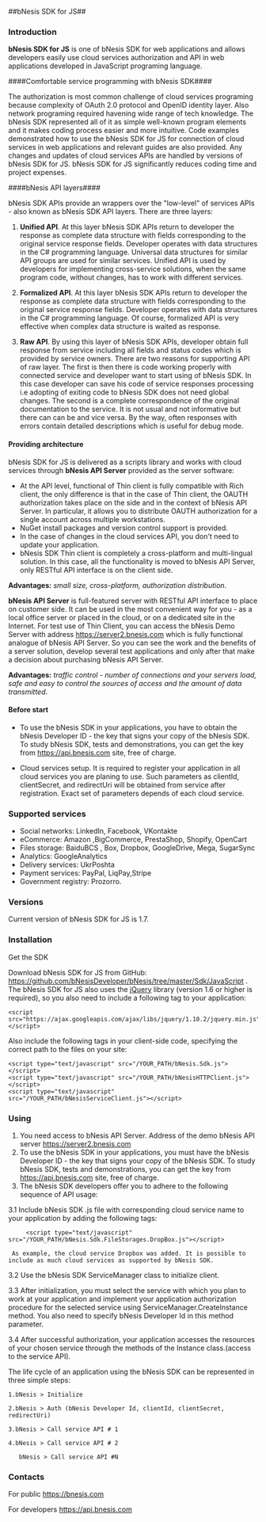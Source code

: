 ##bNesis SDK for JS##
 
### Introduction ###
 
**bNesis SDK for JS** is one of bNesis SDK for web applications and allows developers easily use cloud services authorization and API in web applications developed in JavaScript programing language.  

####Comfortable service programming with bNesis SDK####
 
The authorization is most common challenge of cloud services programing because complexity of OAuth 2.0 protocol and OpenID identity layer. Also network  programing required havening wide range of tech knowledge. The bNesis SDK represented all of it as simple well-known program elements and it makes coding process easier and more intuitive. Code examples demonstrated how to use the bNesis SDK for JS for connection of cloud services in web applications and relevant guides are also provided. Any changes and updates of cloud services APIs are handled by versions of bNesis SDK for JS.  bNesis SDK for JS significantly reduces coding time and project expenses. 

####bNesis API layers####

bNesis SDK APIs provide an wrappers over the "low-level" of services APIs - also known as bNesis SDK API layers. There are three layers:
  
1. **Unified API**. At this layer bNesis SDK APIs return to developer the response as complete data structure with fields corresponding to the original service response fields. Developer operates with data structures in  the C# programming language. Universal data structures for similar API groups are used for similar services.  Unified API is used by developers for implementing cross-service solutions, when the same program code, without changes, has to work with different services.

	
1. **Formalized API**. At this layer bNesis SDK APIs return to developer the response as complete data structure with fields corresponding to the original service response fields. Developer operates with data structures in  the C# programming language. Of course, formalized API is very effective when complex data structure is waited as response. 

1. **Raw API**. By using this layer of bNesis SDK APIs, developer obtain full response from service including all fields and status codes which is provided by service owners. There are two reasons for supporting API of raw layer. The first is then there is code working properly with connected service and developer want to start using of bNesis SDK. In this case developer can save his code of service responses processing i.e adopting of exiting code to bNesis SDK does not need global changes.  The second is a complete correspondence of the original documentation to the service. It is not usual and not informative but there can can be and vice versa. By the way, often responses with errors contain detailed descriptions which is useful for debug mode.

#### Providing architecture 
 
bNesis SDK for JS is delivered as a scripts library and works with cloud services through **bNesis API Server** provided as the server software: 
- At the API level, functional of Thin client is fully compatible with Rich client, the only difference is that in the case of Thin client, the OAUTH authorization takes place on the side and in the context of bNesis API Server. In particular, it allows you to distribute OAUTH authorization for a single account across multiple workstations.
- NuGet install packages and version control support is provided.
- In the case of changes in the cloud services API, you don't need to update your application.
- bNesis SDK Thin client is completely a cross-platform and multi-lingual solution. In this case, all the functionality is moved to bNesis API Server, only RESTful API interface is on the client side.
      
**Advantages:** *small size, cross-platform, authorization distribution*.

**bNesis API Server** is full-featured server with RESTful API interface to place on customer side. It can be used in the most convenient way for you  -  as a local office server or placed in the cloud, or on a dedicated site in the Internet.  For test use of Thin Client, you can access the bNesis Demo Server with address https://server2.bnesis.com which is fully functional analogue of bNesis API Server. So you can see the work and the benefits of a server solution, develop several test applications and only after that make a decision about purchasing bNesis API Server.

**Advantages:** *traffic control - number of connections and your servers load, safe and easy to control the sources of access and the amount of data transmitted*.
	
#### **Before start** 
	
- To use the bNesis SDK in your applications, you have to obtain the bNesis Developer ID - the key that signs your copy of the bNesis SDK. To study bNesis SDK, tests and demonstrations, you can get the key from https://api.bnesis.com site, free of charge.
	  
- Cloud services setup. It is required to register your application in all cloud services you are planing to use. Such parameters as clientId, clientSecret, and redirectUri will be obtained from service after registration. Exact set of parameters depends of each cloud service. 
	
### **Supported services**
- Social networks: LinkedIn, Facebook, VKontakte
- eCommerce: Amazon ,BigCommerce, PrestaShop, Shopify, OpenCart   
- Files storage: BaiduBCS , Box, Dropbox, GoogleDrive, Mega, SugarSync
- Analytics: GoogleAnalytics  
- Delivery services: UkrPoshta
- Payment services: PayPal, LiqPay,Stripe 
- Government registry: Prozorro. 
 
### **Versions** 

Current version of bNesis SDK for JS is 1.7.

### **Installation**

Get the SDK

Download bNesis SDK for JS from GitHub: https://github.com/bNesisDeveloper/bNesis/tree/master/Sdk/JavaScript . The bNesis SDK for JS also uses the [jQuery](http://jquery.com/) library (version 1.6 or higher is required), so you also need to include a following tag to your application: 
	
    <script src="https://ajax.googleapis.com/ajax/libs/jquery/1.10.2/jquery.min.js"></script>
   
Also include the following  tags in your client-side code, specifying the correct path to the files on your site:
    
	<script type="text/javascript" src="/YOUR_PATH/bNesis.Sdk.js"></script>
    <script type="text/javascript" src="/YOUR_PATH/bNesisHTTPClient.js"></script>
    <script type="text/javascript" src="/YOUR_PATH/bNesisServiceClient.js"></script>

### **Using** 

1. You need access to bNesis API Server. Address of the demo bNesis API server https://server2.bnesis.com
2. To use the bNesis SDK in your applications, you must have the bNesis Developer ID - the key that signs your copy of the bNesis SDK. To study bNesis SDK, tests and demonstrations, you can get the key from https://api.bnesis.com site, free of charge.
3. The bNesis SDK developers offer you to adhere to the following sequence of API usage:
 
 3.1 Include bNesis SDK .js file with corresponding cloud service name to your application by adding the following tags:
 
         <script type="text/javascript" src="/YOUR_PATH/bNesis.Sdk.FileStorages.DropBox.js"></script>
	   
	 As example, the cloud service Dropbox was added. It is possible to include as much cloud services as supported by bNesis SDK.  
 
 3.2 Use the bNesis SDK ServiceManager class to initialize client. 

 3.3 After initialization, you must select the service with which you plan to work at your application and implement your application authorization procedure for the selected service using ServiceManager.CreateInstance method. You also need to specify bNesis Developer Id in this method parameter.
 
 3.4 After successful authorization, your application accesses the resources of your chosen service through the methods of the Instance class.(access to the service API).

 The life cycle of an application using the bNesis SDK can be represented in three simple steps:
    
	1.bNesis > Initialize 
    
	2.bNesis > Auth (bNesis Developer Id, clientId, clientSecret, redirectUri)
    
	3.bNesis > Call service API # 1
    
	4.bNesis > Call service API # 2  
    
	   bNesis > Call service API #N 

 
### **Contacts**

For public https://bnesis.com

For developers https://api.bnesis.com 
